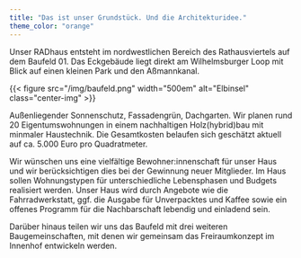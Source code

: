 ```yaml
---
title: "Das ist unser Grundstück. Und die Architekturidee."
theme_color: "orange"
---
```


Unser RADhaus entsteht im nordwestlichen Bereich des Rathausviertels auf dem Baufeld 01.
Das Eckgebäude liegt direkt am Wilhelmsburger Loop mit Blick auf einen kleinen Park und den Aßmannkanal. 

{{< figure src="/img/baufeld.png" width="500em" alt="Elbinsel" class="center-img" >}}

Außenliegender Sonnenschutz, Fassadengrün, Dachgarten. Wir planen rund 20 Eigentumswohnungen in einem nachhaltigen Holz(hybrid)bau mit minmaler Haustechnik. Die Gesamtkosten belaufen sich geschätzt aktuell auf ca. 5.000 Euro pro Quadratmeter.

Wir wünschen uns eine vielfältige Bewohner:innenschaft für unser Haus und wir berücksichtigen dies bei der Gewinnung neuer Mitglieder. Im Haus sollen Wohnungstypen für unterschiedliche Lebensphasen und Budgets realisiert werden. Unser Haus wird durch Angebote wie die Fahrradwerkstatt, ggf. die Ausgabe für Unverpacktes und Kaffee sowie ein offenes Programm für die Nachbarschaft lebendig und einladend sein.

Darüber hinaus teilen wir uns das Baufeld mit drei weiteren Baugemeinschaften, mit denen wir gemeinsam das Freiraumkonzept im Innenhof entwickeln werden. 
